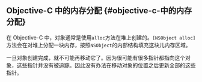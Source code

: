 ## Objective-C 中的内存分配 {#objective-c-中的内存分配}

在 Objective-C 中，对象通常是使用`alloc`方法在堆上创建的。`[NSObject alloc]`方法会在对堆上分配一块内存，按照`NSObject`的内部结构填充这块儿内存区域。

一旦对象创建完成，就不可能再移动它了。因为很可能有很多指针都指向这个对象，这些指针并没有被追踪。因此没有办法在移动对象的位置之后更新全部的这些指针。

  


